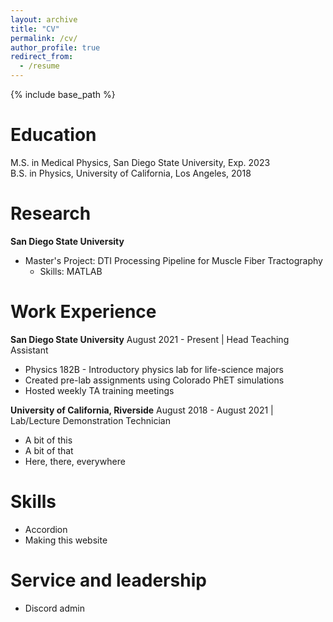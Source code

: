 ```yaml
---
layout: archive
title: "CV"
permalink: /cv/
author_profile: true
redirect_from:
  - /resume
---
```


{% include base_path %}

Education
======
M.S. in Medical Physics, San Diego State University, Exp. 2023  
B.S. in Physics, University of California, Los Angeles, 2018

Research
=====
**San Diego State University**
* Master's Project: DTI Processing Pipeline for Muscle Fiber Tractography
  * Skills: MATLAB
  
Work Experience
======
**San Diego State University**
August 2021 - Present | Head Teaching Assistant
* Physics 182B - Introductory physics lab for life-science majors
* Created pre-lab assignments using Colorado PhET simulations
* Hosted weekly TA training meetings

**University of California, Riverside**
August 2018 - August 2021 | Lab/Lecture Demonstration Technician
  * A bit of this
  * A bit of that
  * Here, there, everywhere

Skills
======
* Accordion
* Making this website

Service and leadership
======
* Discord admin
